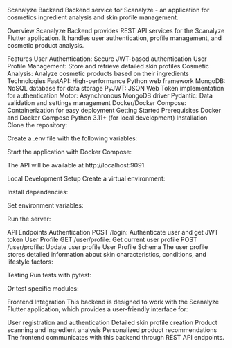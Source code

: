 Scanalyze Backend
Backend service for Scanalyze - an application for cosmetics ingredient analysis and skin profile management.

Overview
Scanalyze Backend provides REST API services for the Scanalyze Flutter application. It handles user authentication, profile management, and cosmetic product analysis.

Features
User Authentication: Secure JWT-based authentication
User Profile Management: Store and retrieve detailed skin profiles
Cosmetic Analysis: Analyze cosmetic products based on their ingredients
Technologies
FastAPI: High-performance Python web framework
MongoDB: NoSQL database for data storage
PyJWT: JSON Web Token implementation for authentication
Motor: Asynchronous MongoDB driver
Pydantic: Data validation and settings management
Docker/Docker Compose: Containerization for easy deployment
Getting Started
Prerequisites
Docker and Docker Compose
Python 3.11+ (for local development)
Installation
Clone the repository:

Create a .env file with the following variables:

Start the application with Docker Compose:

The API will be available at http://localhost:9091.

Local Development Setup
Create a virtual environment:

Install dependencies:

Set environment variables:

Run the server:

API Endpoints
Authentication
POST /login: Authenticate user and get JWT token
User Profile
GET /user/profile: Get current user profile
POST /user/profile: Update user profile
User Profile Schema
The user profile stores detailed information about skin characteristics, conditions, and lifestyle factors:

Testing
Run tests with pytest:

Or test specific modules:

Frontend Integration
This backend is designed to work with the Scanalyze Flutter application, which provides a user-friendly interface for:

User registration and authentication
Detailed skin profile creation
Product scanning and ingredient analysis
Personalized product recommendations
The frontend communicates with this backend through REST API endpoints.